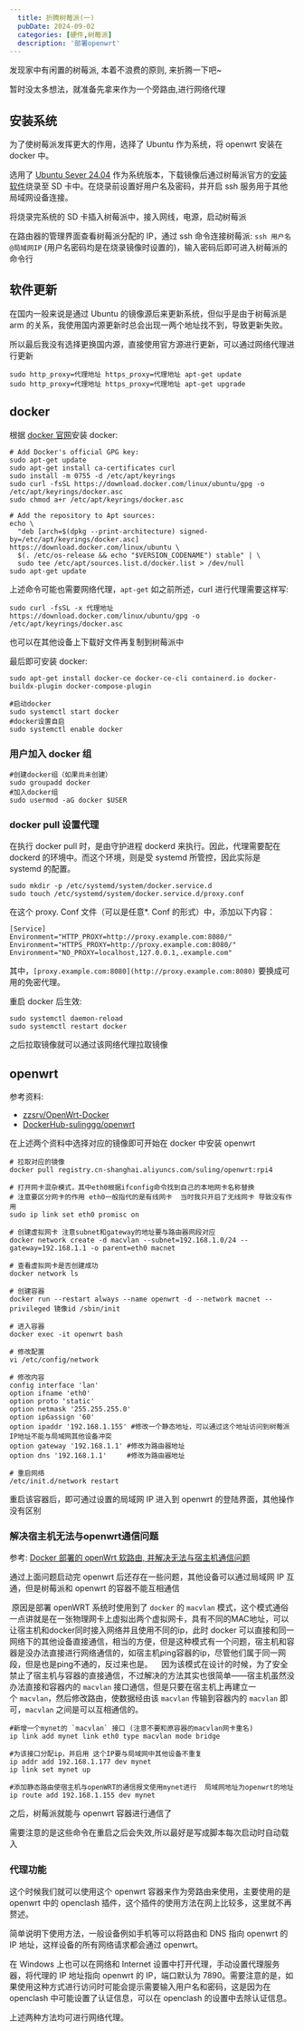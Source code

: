 ```yaml
---
  title: 折腾树莓派(一)
  pubDate: 2024-09-02
  categories: [硬件,树莓派]
  description: '部署openwrt'
---
```

发现家中有闲置的树莓派, 本着不浪费的原则, 来折腾一下吧~

暂时没太多想法，就准备先拿来作为一个旁路由,进行网络代理
## 安装系统

为了使树莓派发挥更大的作用，选择了 Ubuntu 作为系统，将 openwrt 安装在 docker 中。

选用了 [Ubuntu Sever 24.04](https://ubuntu.com/download/raspberry-pi) 作为系统版本，下载镜像后通过树莓派官方的[安装软件](https://www.raspberrypi.com/software/)烧录至 SD 卡中。在烧录前设置好用户名及密码，并开启 ssh 服务用于其他局域网设备连接。

将烧录完系统的 SD 卡插入树莓派中，接入网线，电源，启动树莓派

在路由器的管理界面查看树莓派分配的 IP，通过 ssh 命令连接树莓派: `ssh 用户名@局域网IP` (用户名密码均是在烧录镜像时设置的)，输入密码后即可进入树莓派的命令行

## 软件更新

在国内一般来说是通过 Ubuntu 的镜像源后来更新系统，但似乎是由于树莓派是 arm 的关系，我使用国内源更新时总会出现一两个地址找不到，导致更新失败。

所以最后我没有选择更换国内源，直接使用官方源进行更新，可以通过网络代理进行更新

```shell
sudo http_proxy=代理地址 https_proxy=代理地址 apt-get update
sudo http_proxy=代理地址 https_proxy=代理地址 apt-get upgrade
```

## docker

根据 [docker 官网](https://docs.docker.com/engine/install/ubuntu/)安装 docker:

```shell
# Add Docker's official GPG key:
sudo apt-get update
sudo apt-get install ca-certificates curl
sudo install -m 0755 -d /etc/apt/keyrings
sudo curl -fsSL https://download.docker.com/linux/ubuntu/gpg -o /etc/apt/keyrings/docker.asc
sudo chmod a+r /etc/apt/keyrings/docker.asc

# Add the repository to Apt sources:
echo \
  "deb [arch=$(dpkg --print-architecture) signed-by=/etc/apt/keyrings/docker.asc] https://download.docker.com/linux/ubuntu \
  $(. /etc/os-release && echo "$VERSION_CODENAME") stable" | \
  sudo tee /etc/apt/sources.list.d/docker.list > /dev/null
sudo apt-get update
```

上述命令可能也需要网络代理，`apt-get` 如之前所述，curl 进行代理需要这样写:

```shell
sudo curl -fsSL -x 代理地址 https://download.docker.com/linux/ubuntu/gpg -o /etc/apt/keyrings/docker.asc
```

也可以在其他设备上下载好文件再复制到树莓派中

最后即可安装 docker:

```shell
sudo apt-get install docker-ce docker-ce-cli containerd.io docker-buildx-plugin docker-compose-plugin
```

```shell
#启动docker
sudo systemctl start docker
#docker设置自启
sudo systemctl enable docker
```

### 用户加入 docker 组

```shell
#创建docker组（如果尚未创建）
sudo groupadd docker
#加入docker组
sudo usermod -aG docker $USER
```

### docker pull 设置代理

在执行 docker pull 时，是由守护进程 dockerd 来执行。因此，代理需要配在 dockerd 的环境中。而这个环境，则是受 systemd 所管控，因此实际是 systemd 的配置。

```shell
sudo mkdir -p /etc/systemd/system/docker.service.d
sudo touch /etc/systemd/system/docker.service.d/proxy.conf
```

在这个 proxy. Conf 文件（可以是任意*. Conf 的形式）中，添加以下内容：

```text
[Service]
Environment="HTTP_PROXY=http://proxy.example.com:8080/"
Environment="HTTPS_PROXY=http://proxy.example.com:8080/"
Environment="NO_PROXY=localhost,127.0.0.1,.example.com"
```

其中，`[proxy.example.com:8080](http://proxy.example.com:8080)` 要换成可用的免密代理。

重启 docker 后生效:

```shell
sudo systemctl daemon-reload
sudo systemctl restart docker
```

之后拉取镜像就可以通过该网络代理拉取镜像
## openwrt

参考资料:
- [zzsrv/OpenWrt-Docker](https://github.com/zzsrv/OpenWrt-Docker)
- [DockerHub-sulinggg/openwrt](https://hub.docker.com/r/sulinggg/openwrt)

在上述两个资料中选择对应的镜像即可开始在 docker 中安装 openwrt

```shell
# 拉取对应的镜像
docker pull registry.cn-shanghai.aliyuncs.com/suling/openwrt:rpi4

# 打开网卡混杂模式，其中eth0根据ifconfig命令找到自己的本地网卡名称替换
# 注意要区分网卡的作用 eth0一般指代的是有线网卡  当时我只开启了无线网卡 导致没有作用
sudo ip link set eth0 promisc on

# 创建虚拟网卡 注意subnet和gateway的地址要与路由器网段对应
docker network create -d macvlan --subnet=192.168.1.0/24 --gateway=192.168.1.1 -o parent=eth0 macnet

# 查看虚拟网卡是否创建成功
docker network ls

# 创建容器
docker run --restart always --name openwrt -d --network macnet --privileged 镜像id /sbin/init

# 进入容器
docker exec -it openwrt bash
```

```shell
# 修改配置
vi /etc/config/network

# 修改内容
config interface 'lan'
option ifname 'eth0'
option proto 'static'
option netmask '255.255.255.0'
option ip6assign '60'
option ipaddr '192.168.1.155' #修改一个静态地址，可以通过这个地址访问到树莓派 IP地址不能与局域网其他设备冲突
option gateway '192.168.1.1' #修改为路由器地址
option dns '192.168.1.1'     #修改为路由器地址

# 重启网络
/etc/init.d/network restart
```

重启该容器后，即可通过设置的局域网 IP 进入到 openwrt 的登陆界面，其他操作没有区别
### 解决宿主机无法与openwrt通信问题

参考: [Docker 部署的 openWrt 软路由, 并解决无法与宿主机通信问题](https://www.treesir.pub/post/n1-docker)

通过上面问题启动完 openwrt 后还存在一些问题，其他设备可以通过局域网 IP 互通，但是树莓派和 openwrt 的容器不能互相通信

 原因是部署 openWRT 系统时使用到了 `docker` 的 `macvlan` 模式，这个模式通俗一点讲就是在一张物理网卡上虚拟出两个虚拟网卡，具有不同的MAC地址，可以让宿主机和docker同时接入网络并且使用不同的ip，此时 docker 可以直接和同一网络下的其他设备直接通信，相当的方便，但是这种模式有一个问题，宿主机和容器是没办法直接进行网络通信的，如宿主机ping容器的ip，尽管他们属于同一网段，但是也是ping不通的，反过来也是。
 
 因为该模式在设计的时候，为了安全禁止了宿主机与容器的直接通信，不过解决的方法其实也很简单——宿主机虽然没办法直接和容器内的 `macvlan` 接口通信，但是只要在宿主机上再建立一个 `macvlan`，然后修改路由，使数据经由该 `macvlan` 传输到容器内的 `macvlan` 即可，`macvlan` 之间是可以互相通信的。

```shell
#新增一个mynet的 `macvlan` 接口 (注意不要和原容器的macvlan网卡重名)
ip link add mynet link eth0 type macvlan mode bridge

#为该接口分配ip，并启用 这个IP要与局域网中其他设备不重复
ip addr add 192.168.1.177 dev mynet
ip link set mynet up

#添加静态路由使宿主机与openWRT的通信报文使用mynet进行  局域网地址为openwrt的地址
ip route add 192.168.1.155 dev mynet
```

之后，树莓派就能与 openwrt 容器进行通信了

需要注意的是这些命令在重启之后会失效,所以最好是写成脚本每次启动时自动载入

### 代理功能

这个时候我们就可以使用这个 openwrt 容器来作为旁路由来使用，主要使用的是 openwrt 中的 openclash 插件，这个插件的使用方法在网上比较多，这里就不再赘述。

简单说明下使用方法，一般设备例如手机等可以将路由和 DNS 指向 openwrt 的 IP 地址，这样设备的所有网络请求都会通过 openwrt。

在 Windows 上也可以在网络和 Internet 设置中打开代理，手动设置代理服务器，将代理的 IP 地址指向 openwrt 的 IP，端口默认为 7890。需要注意的是，如果使用这种方式进行访问时可能会提示需要输入用户名和密码，这是因为在 openclash 中可能设置了认证信息，可以在 openclash 的设置中去除认证信息。

上述两种方法均可进行网络代理。
